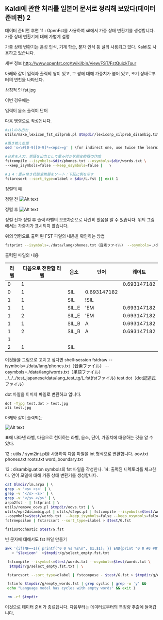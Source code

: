 ## Kaldi에 관한 처리를 일본어 문서로 정리해 보았다(데이터 준비편) 2
데이터 준비편 후편
11 : OpenFst를 사용하여 sil에서 가중 상태 변환기를 생성합니다.
가중 상태 변환기에 대해 가볍게 설명

가중 상태 변환기는 음성 인식, 기계 학습, 문자 인식 등 널리 사용되고 있다. Kaldi도 사용하고 있습니다.

세부 정보
http://www.openfst.org/twiki/bin/view/FST/FstQuickTour

아래와 같이 입력과 출력의 쌍이 있고, 그 쌍에 대해 가중치가 붙어 있고, 초기 상태로부터의 변천을 나타낸다.

상징적 인 fst.jpg

이번 경우에는

입력이 음소
출력이 단어

다음 명령으로 작성됩니다.
```bash
#silのみ出力
utils/make_lexicon_fst_silprob.pl $tmpdir/lexiconp_silprob_disambig.txt $s    rcdir/silprob.txt $silphone '#'$ndisambig | \

#置き換え処理                               
sed 's=\#[0-9][0-9]*=<eps>=g' | \for indirect one, use twice the learning rate

#音素を入力、単語を出力として重み付き状態変換器の作成                                      
fstcompile --isymbols=$dir/phones.txt --osymbols=$dir/words.txt \      
--keep_isymbols=false --keep_osymbols=false |   \ 

#１４：重み付き状態変換器をソート：下記に例を示す                     
fstarcsort --sort_type=olabel > $dir/L.fst || exit 1
```
정렬의 예

정렬 전
![Alt text](./fig/arcsort1.jpg "Optional title")


정렬 후
![Alt text](/dev-doc/GushiSnow/fig/arcsort3.jpg "Optional title")


정렬 전과 정렬 후 출력 라벨의 오름차순으로 나란히 있음을 알 수 있습니다.
위의 그림에서는 가중치가 표시되지 않습니다.

위의 명령으로 출력 된 FST 파일의 내용을 확인하는 방법
```bash
fstprint --isymbols=./data/lang/phones.txt（音素ファイル） --osymbols=./data/lang/words.txt（単語ファイル） ../../../test_japanese/data/lang_test_tg/L.fst（fstファイル） test.txt（出力されるファイル
```
출력된 파일의 내용

|라벨|다음으로 전환할 라벨|음소|단어|웨이트|
|--|-------------------|--|--|--|
|0	|1	|		| |0.693147182|
|0	|1	|SIL	|0.693147182|
|1	|1	|SIL	|!SIL||	
|1	|1	|SIL_E	|'EM	|0.693147182|
|1	|2	|SIL_E	|'EM	|0.693147182|
|1	|1	|SIL_B	|A	|0.693147182|
|1	|2  |SIL_B	|A	|0.693147182|
|1	|	|		| |
|2	|1	|SIL| | |	

이것들을 그림으로 고치고 싶다면
shell-session
fstdraw --isymbols=./data/lang/phones.txt（音素ファイル） --osymbols=./data/lang/words.txt（単語ファイル） ../../../test_japanese/data/lang_test_tg/L.fst(fstファイル) test.dot（dot記述式ファイル）

dot 파일을 이미지 파일로 변환하고 엽니다.
```bash
dot -Tjpg test.dot > test.jpg
xli test.jpg
```
아래와 같이 출력되는

![Alt text](/dev-doc/GushiSnow/fig/test2.jpg "Optional title")

표에 나타낸 라벨, 다음으로 천이하는 라벨, 음소, 단어, 가중치에 대응하는 것을 알 수 있다.

12 : utils / sym2int.pl을 사용하여 다음 파일을 int 형식으로 변환합니다.
oov.txt
phones.txt
roots.txt
word_boundary.txt

13 : disambiguation symbols의 fst 파일을 작성한다.
14: 출력된 디렉토리를 체크한다.
언어 모델에 대해 가중 상태 변환기를 생성합니다.
```bash
cat $lmdir/lm.arpa | \                                                                 
grep -v '<s> <s>' | \                                                                
grep -v '</s> <s>' | \                                                               
grep -v '</s> </s>' | \                                                              
arpa2fst - | fstprint | \                                                            
utils/remove_oovs.pl $tmpdir/oovs.txt | \                                            
utils/eps2disambig.pl | utils/s2eps.pl | fstcompile --isymbols=$test/words.txt \     
--osymbols=$test/words.txt  --keep_isymbols=false --keep_osymbols=false | \        
fstrmepsilon | fstarcsort --sort_type=ilabel > $test/G.fst                           

fstisstochastic $test/G.fst
```
빈 문자에 대해서도 fst 파일 만들기
```bash
awk '{if(NF==1){ printf("0 0 %s %s\n", $1,$1); }} END{print "0 0 #0 #0"; print "0";}' \
   < "$lexicon"  >$tmpdir/g/select_empty.fst.txt                               

 fstcompile --isymbols=$test/words.txt --osymbols=$test/words.txt \                     
  $tmpdir/g/select_empty.fst.txt | \

 fstarcsort --sort_type=olabel | fstcompose - $test/G.fst > $tmpdir/g/empty_words.fst   

 fstinfo $tmpdir/g/empty_words.fst | grep cyclic | grep -w 'y' &&                       
 echo "Language model has cycles with empty words" && exit 1                          

 rm -rf $tmpdir
 ```
이것으로 데이터 준비가 종료됩니다.
다음부터는 데이터로부터의 특징량 추출에 들어갑니다.
